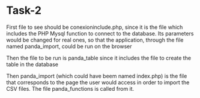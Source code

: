# Task-2
First file to see should be conexioninclude.php, since it is the file which includes the PHP Mysql function to connect to the database.
Its parameters would be changed for real ones, so that the application, through the file named panda_import, could be run on the browser

Then the file to be run is panda_table since it includes the file to create the table in the database

Then panda_import (which could have beem named index.php) is the file that corresponds to the page the user would access in order to import the CSV files. 
The file panda_functions is called from it.
